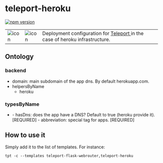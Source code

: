 # teleport-heroku
[![npm version](https://badge.fury.io/js/teleport-heroku.svg)](https://badge.fury.io/js/teleport-heroku)

<table>
  <td>
    <img src="https://raw.githubusercontent.com/snipsco/teleport/master/icons/icon.png" alt="icon" title="made by @cecilesnips"/>
  </td>
  <td>
    <img src="https://raw.githubusercontent.com/snipsco/teleport/master/platforms/teleport-heroku/teleport-heroku.png" alt="icon" title="made by @cecilesnips"/>
  </td>
  <td>
    Deployment configuration for <a href="https://github.com/snipsco/teleport"> Teleport </a> in the case of heroku infrastructure.
  </td>
</table>

## Ontology
### backend
- domain: main subdomain of the app dns. By default herokuapp.com.
- helpersByName
  - heroku

### typesByName
- <key>
  - hasDns: does the app have a DNS? Default to true (heroku provide it). [REQUIRED]
  - abbreviation: special tag for apps. [REQUIRED]

## How to use it
Simply add it to the list of templates. For instance:
```
tpt -c --templates teleport-flask-webrouter,teleport-heroku
```
